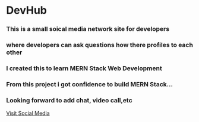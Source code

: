 # DevHub

### This is a small soical media network site for developers
### where developers can ask questions how there profiles to each other 
### I created this to learn MERN Stack Web Development
### From this project i got confidence to build MERN Stack...
### Looking forward to add chat, video call,etc
<a href="https://floating-shore-42518.herokuapp.com/">Visit Social Media</a>